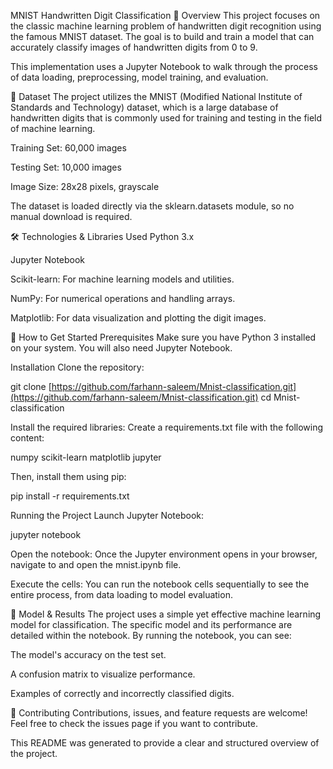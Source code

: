 MNIST Handwritten Digit Classification
📖 Overview
This project focuses on the classic machine learning problem of handwritten digit recognition using the famous MNIST dataset. The goal is to build and train a model that can accurately classify images of handwritten digits from 0 to 9.

This implementation uses a Jupyter Notebook to walk through the process of data loading, preprocessing, model training, and evaluation.

💾 Dataset
The project utilizes the MNIST (Modified National Institute of Standards and Technology) dataset, which is a large database of handwritten digits that is commonly used for training and testing in the field of machine learning.

Training Set: 60,000 images

Testing Set: 10,000 images

Image Size: 28x28 pixels, grayscale

The dataset is loaded directly via the sklearn.datasets module, so no manual download is required.

🛠️ Technologies & Libraries Used
Python 3.x

Jupyter Notebook

Scikit-learn: For machine learning models and utilities.

NumPy: For numerical operations and handling arrays.

Matplotlib: For data visualization and plotting the digit images.

🚀 How to Get Started
Prerequisites
Make sure you have Python 3 installed on your system. You will also need Jupyter Notebook.

Installation
Clone the repository:

git clone [https://github.com/farhann-saleem/Mnist-classification.git](https://github.com/farhann-saleem/Mnist-classification.git)
cd Mnist-classification

Install the required libraries:
Create a requirements.txt file with the following content:

numpy
scikit-learn
matplotlib
jupyter

Then, install them using pip:

pip install -r requirements.txt

Running the Project
Launch Jupyter Notebook:

jupyter notebook

Open the notebook:
Once the Jupyter environment opens in your browser, navigate to and open the mnist.ipynb file.

Execute the cells:
You can run the notebook cells sequentially to see the entire process, from data loading to model evaluation.

🤖 Model & Results
The project uses a simple yet effective machine learning model for classification. The specific model and its performance are detailed within the notebook. By running the notebook, you can see:

The model's accuracy on the test set.

A confusion matrix to visualize performance.

Examples of correctly and incorrectly classified digits.

🤝 Contributing
Contributions, issues, and feature requests are welcome! Feel free to check the issues page if you want to contribute.

This README was generated to provide a clear and structured overview of the project.
